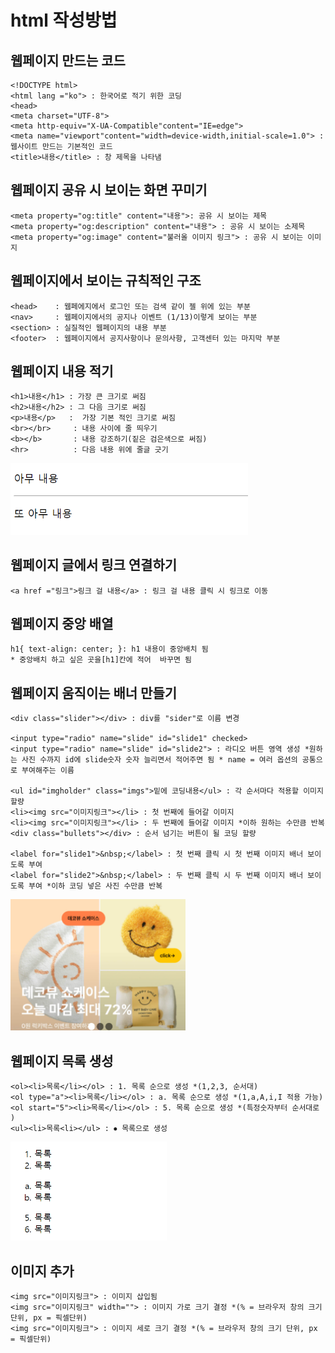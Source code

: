 # html 작성방법 
## 웹페이지 만드는 코드 
    <!DOCTYPE html>
    <html lang ="ko"> : 한국어로 적기 위한 코딩 
    <head> 
    <meta charset="UTF-8">
    <meta http-equiv="X-UA-Compatible"content="IE=edge">
    <meta name="viewport"content="width=device-width,initial-scale=1.0"> : 웹사이트 만드는 기본적인 코드 
    <title>내용</title> : 창 제목을 나타냄 
## 웹페이지 공유 시 보이는 화면 꾸미기 
    <meta property="og:title" content="내용">: 공유 시 보이는 제목 
    <meta property="og:description" content="내용"> : 공유 시 보이는 소제목
    <meta property="og:image" content="불러올 이미지 링크"> : 공유 시 보이는 이미지 

## 웹페이지에서 보이는 규칙적인 구조
    <head>    : 웹페에지에서 로그인 또는 검색 같이 젤 위에 있는 부분 
    <nav>     : 웹페이지에서의 공지나 이벤트 (1/13)이렇게 보이는 부분  
    <section> : 실질적인 웹페이지의 내용 부분 
    <footer>  : 웹페이지에서 공지사항이나 문의사항, 고객센터 있는 마지막 부분 

## 웹페이지 내용 적기 
    <h1>내용</h1> : 가장 큰 크기로 써짐 
    <h2>내용</h2> : 그 다음 크기로 써짐 
    <p>내용</p>   :  가장 기본 적인 크기로 써짐 
    <br></br>     : 내용 사이에 줄 띄우기 
    <b></b>       : 내용 강조하기(짙은 검은색으로 써짐)
    <hr>          : 다음 내용 위에 줄글 긋기
<img src="./hr.png" width="380px" hight="250px">    



## 웹페이지 글에서 링크 연결하기 
    <a href ="링크">링크 걸 내용</a> : 링크 걸 내용 클릭 시 링크로 이동 

## 웹페이지 중앙 배열
    h1{ text-align: center; }: h1 내용이 중앙배치 됨 
    * 중앙배치 하고 싶은 곳을[h1]칸에 적어  바꾸면 됨 
## 웹페이지 움직이는 배너 만들기 
    <div class="slider"></div> : div를 "sider"로 이름 변경

    <input type="radio" name="slide" id="slide1" checked>
    <input type="radio" name="slide" id="slide2"> : 라디오 버튼 영역 생성 *원하는 사진 수까지 id에 slide숫자 숫자 늘리면서 적어주면 됨 * name = 여러 옵션의 공통으로 부여해주는 이름

    <ul id="imgholder" class="imgs">밑에 코딩내용</ul> : 각 순서마다 적용할 이미지 할량
    <li><img src="이미지링크"></li> : 첫 번째에 들어갈 이미지
    <li><img src="이미지링크"></li> : 두 번째에 들어갈 이미지 *이하 원하는 수만큼 반복
    <div class="bullets"></div> : 순서 넘기는 버튼이 될 코딩 할량 
    
    <label for="slide1">&nbsp;</label> : 첫 번째 클릭 시 첫 번째 이미지 배너 보이도록 부여 
    <label for="slide2">&nbsp;</label> : 두 번째 클릭 시 두 번째 이미지 배너 보이도록 부여 *이하 코딩 넣은 사진 수만큼 반복
<img src="./banner.png" width="280px" hight="250px">    

## 웹페이지 목록 생성
    <ol><li>목록</li></ol> : 1. 목록 순으로 생성 *(1,2,3, 순서대)
    <ol type="a"><li>목록</li></ol> : a. 목록 순으로 생성 *(1,a,A,i,I 적용 가능)
    <ol start="5"><li>목록</li></ol> : 5. 목록 순으로 생성 *(특정숫자부터 순서대로 )
    <ul><li>목록<li></ul> : ⦁ 목록으로 생성
    
<img src="./li.png" width="250px" hight="250px">    
    
## 이미지 추가
    <img src="이미지링크"> : 이미지 삽입됨
    <img src="이미지링크" width=""> : 이미지 가로 크기 결정 *(% = 브라우저 창의 크기 단위, px = 픽셀단위)
    <img src="이미지링크"> : 이미지 세로 크기 결정 *(% = 브라우저 창의 크기 단위, px = 픽셀단위)
    
 
    
    



